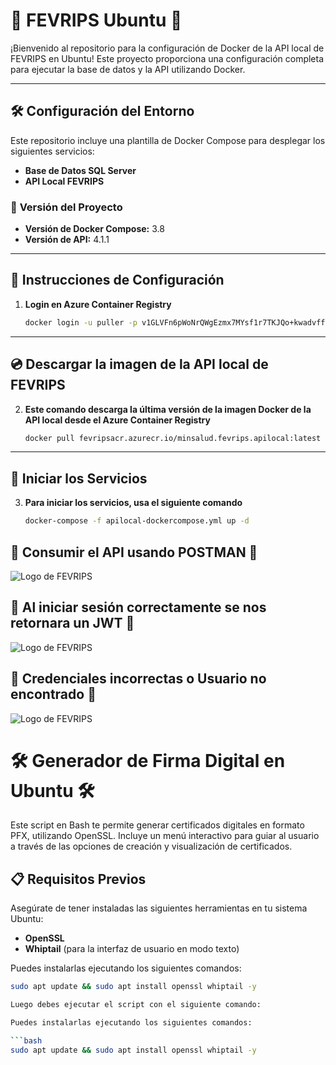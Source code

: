 # 🚀 **FEVRIPS Ubuntu** 🚀

¡Bienvenido al repositorio para la configuración de Docker de la API local de FEVRIPS en Ubuntu! Este proyecto proporciona una configuración completa para ejecutar la base de datos y la API utilizando Docker.

---

## 🛠 **Configuración del Entorno**

Este repositorio incluye una plantilla de Docker Compose para desplegar los siguientes servicios:

- **Base de Datos SQL Server**
- **API Local FEVRIPS**

### 🎯 **Versión del Proyecto**

- **Versión de Docker Compose:** 3.8
- **Versión de API:** 4.1.1

---

## 🔩 **Instrucciones de Configuración**

1. **Login en Azure Container Registry**

   ```bash
   docker login -u puller -p v1GLVFn6pWoNrQWgEzmx7MYsf1r7TKJQo+kwadvffq+ACRA3mLxs fevripsacr.azurecr.io

---

## 💿 **Descargar la imagen de la API local de FEVRIPS**

2. **Este comando descarga la última versión de la imagen Docker de la API local desde el Azure Container Registry**

   ```bash
   docker pull fevripsacr.azurecr.io/minsalud.fevrips.apilocal:latest

---

## 🔌 **Iniciar los Servicios**

3. **Para iniciar los servicios, usa el siguiente comando**

   ```bash
   docker-compose -f apilocal-dockercompose.yml up -d

   
## 🚀 **Consumir el API usando POSTMAN** 🚀

![Logo de FEVRIPS](./img/IniciarSesion.png)


## 🚀 **Al iniciar sesión correctamente se nos retornara un JWT** 🚀

![Logo de FEVRIPS](./img/LoginExitoso.png)

## 🚀 **Credenciales incorrectas o Usuario no encontrado** 🚀

![Logo de FEVRIPS](./img/Error.png)



# 🛠 Generador de Firma Digital en Ubuntu 🛠

Este script en Bash te permite generar certificados digitales en formato PFX, utilizando OpenSSL. Incluye un menú interactivo para guiar al usuario a través de las opciones de creación y visualización de certificados.

## 📋 Requisitos Previos

Asegúrate de tener instaladas las siguientes herramientas en tu sistema Ubuntu:

- **OpenSSL**
- **Whiptail** (para la interfaz de usuario en modo texto)

Puedes instalarlas ejecutando los siguientes comandos:

```bash
sudo apt update && sudo apt install openssl whiptail -y

Luego debes ejecutar el script con el siguiente comando:

Puedes instalarlas ejecutando los siguientes comandos:

```bash
sudo apt update && sudo apt install openssl whiptail -y


